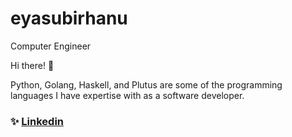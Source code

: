 # eyasubirhanu
Computer Engineer

Hi there! 👋

Python, Golang, Haskell, and Plutus are some of the programming languages I have expertise with as a software developer.
### ✨ [Linkedin](https://www.linkedin.com/in/eyasu-birhanu-4665701a3/)

